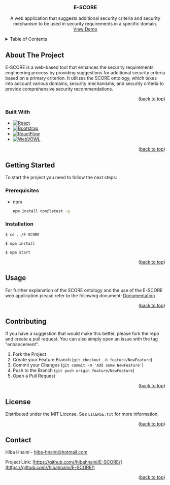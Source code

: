 <!-- Improved compatibility of back to top link: See: https://github.com/othneildrew/Best-README-Template/pull/73 -->
<a name="readme-top"></a>
<!--
*** Thanks for checking out the Best-README-Template. If you have a suggestion
*** that would make this better, please fork the repo and create a pull request
*** or simply open an issue with the tag "enhancement".
*** Don't forget to give the project a star!
*** Thanks again! Now go create something AMAZING! :D
-->



<!-- PROJECT SHIELDS -->
<!--
*** I'm using markdown "reference style" links for readability.
*** Reference links are enclosed in brackets [ ] instead of parentheses ( ).
*** See the bottom of this document for the declaration of the reference variables
*** for contributors-url, forks-url, etc. This is an optional, concise syntax you may use.
*** https://www.markdownguide.org/basic-syntax/#reference-style-links
-->



<!-- PROJECT LOGO -->
<br />
<div align="center">

  <h3 align="center">E-SCORE</h3>

  <p align="center">
     A web application that suggests additional security criteria and security mechanism to be used in security requirements in a specific domain.
    <br />
    <a href="http://193.52.45.42:8787/">View Demo</a>
  </p>
</div>



<!-- TABLE OF CONTENTS -->
<details>
  <summary>Table of Contents</summary>
  <ol>
    <li>
      <a href="#about-the-project">About The Project</a>
      <ul>
        <li><a href="#built-with">Built With</a></li>
      </ul>
    </li>
    <li>
      <a href="#getting-started">Getting Started</a>
      <ul>
        <li><a href="#prerequisites">Prerequisites</a></li>
        <li><a href="#installation">Installation</a></li>
      </ul>
    </li>
    <li><a href="#usage">Usage</a></li>
    <li><a href="#license">License</a></li>
    <li><a href="#contact">Contact</a></li>
  </ol>
</details>



<!-- ABOUT THE PROJECT -->
## About The Project

E-SCORE is a web-based tool that enhances the security requirements engineering process by providing suggestions for additional security criteria based on a primary criterion. It utilizes the SCORE ontology, which takes into account various domains, security mechanisms, and security criteria to provide comprehensive security recommendations.


<p align="right">(<a href="#readme-top">back to top</a>)</p>



### Built With

* [![React][React.js]][React-url]
* [![Bootstrap][Bootstrap.com]][Bootstrap-url]
* [![ReactFlow][ReactFlow.js]][ReactFlow-url]
* [![WebVOWL][WebVOWL.js]][WebVOWL-url]



<p align="right">(<a href="#readme-top">back to top</a>)</p>



<!-- GETTING STARTED -->
## Getting Started

To start the project you need to follow the next steps:

### Prerequisites

* npm
  ```sh
  npm install npm@latest -g
  ```

### Installation 

```
$ cd ../E-SCORE

$ npm install

$ npm start
```


<p align="right">(<a href="#readme-top">back to top</a>)</p>



<!-- USAGE EXAMPLES -->
## Usage

For further explanation of the SCORE ontology and the use of the E-SCORE web application please refer to the following document:
[Documentation](https://drive.google.com/file/d/1XAEEN-avJmbQm2n6AQFsHIDs9xNKU9_G/view?usp=share_link)


<p align="right">(<a href="#readme-top">back to top</a>)</p>






<!-- CONTRIBUTING -->
## Contributing

If you have a suggestion that would make this better, please fork the repo and create a pull request. You can also simply open an issue with the tag "enhancement".

1. Fork the Project
2. Create your Feature Branch (`git checkout -b feature/NewFeature`)
3. Commit your Changes (`git commit -m 'Add some NewFeature'`)
4. Push to the Branch (`git push origin feature/NewFeature`)
5. Open a Pull Request

<p align="right">(<a href="#readme-top">back to top</a>)</p>



<!-- LICENSE -->
## License

Distributed under the MIT License. See `LICENSE.txt` for more information.

<p align="right">(<a href="#readme-top">back to top</a>)</p>



<!-- CONTACT -->
## Contact

Hiba Hnaini - hiba-hnaini@hotmail.com

Project Link: [https://github.com//hibahnaini/E-SCORE/](https://github.com//hibahnaini/E-SCORE/)

<p align="right">(<a href="#readme-top">back to top</a>)</p>








<!-- MARKDOWN LINKS & IMAGES -->
<!-- https://www.markdownguide.org/basic-syntax/#reference-style-links -->

[React.js]: https://img.shields.io/badge/React-20232A?style=for-the-badge&logo=react&logoColor=61DAFB
[React-url]: https://reactjs.org/
[ReactFlow.js]:https://img.shields.io/badge/ReactFlow-20232A?style=for-the-badge&logo=ReactFlow&logoColor=61DAFB
[ReactFlow-url]:https://reactflow.dev/
[WebVOWL.js]:https://img.shields.io/badge/WebVOWL-20232A?style=for-the-badge&logo=WebVOWL&logoColor=61DAFB
[WebVOWL-url]:http://vowl.visualdataweb.org/webvowl.html

[Bootstrap.com]: https://img.shields.io/badge/Bootstrap-563D7C?style=for-the-badge&logo=bootstrap&logoColor=white
[Bootstrap-url]: https://getbootstrap.com
